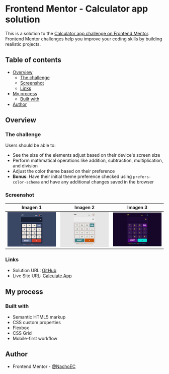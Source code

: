 # Frontend Mentor - Calculator app solution

This is a solution to the [Calculator app challenge on Frontend Mentor](https://www.frontendmentor.io/challenges/calculator-app-9lteq5N29). Frontend Mentor challenges help you improve your coding skills by building realistic projects.

## Table of contents

- [Overview](#overview)
  - [The challenge](#the-challenge)
  - [Screenshot](#screenshot)
  - [Links](#links)
- [My process](#my-process)
  - [Built with](#built-with)
- [Author](#author)

## Overview

### The challenge

Users should be able to:

- See the size of the elements adjust based on their device's screen size
- Perform mathmatical operations like addition, subtraction, multiplication, and division
- Adjust the color theme based on their preference
- **Bonus**: Have their initial theme preference checked using `prefers-color-scheme` and have any additional changes saved in the browser

### Screenshot

<!-- ![Theme 1](./images/screenshots/screenshot_theme1.png) -->

|                        Imagen 1                        |                        Imagen 2                        |                        Imagen 3                        |
| :----------------------------------------------------: | :----------------------------------------------------: | :----------------------------------------------------: |
| ![Theme 1](./images/screenshots/screenshot_theme1.png) | ![Theme 2](./images/screenshots/screenshot_theme2.png) | ![Theme 3](./images/screenshots/screenshot_theme3.png) |

### Links

- Solution URL: [GitHub](https://github.com/NachoCayuqueo)
- Live Site URL: [Calculate App](https://basic-calculator-3.netlify.app/)

## My process

### Built with

- Semantic HTML5 markup
- CSS custom properties
- Flexbox
- CSS Grid
- Mobile-first workflow

## Author

- Frontend Mentor - [@NachoEC](https://www.frontendmentor.io/profile/NachoCayuqueo)
